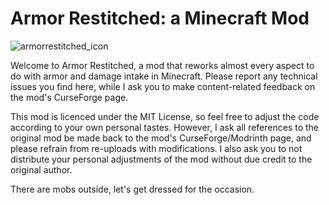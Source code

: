 # Armor Restitched: a Minecraft Mod


![armorrestitched_icon](https://user-images.githubusercontent.com/117603129/234380602-a30dbc8a-df8c-46ca-a7b7-90881a83bbd3.png)

Welcome to Armor Restitched, a mod that reworks almost every aspect to do with armor and damage intake in Minecraft. Please report any technical issues you find here, while I ask you to make content-related feedback on the mod's CurseForge page.

This mod is licenced under the MIT License, so feel free to adjust the code according to your own personal tastes. However, I ask all references to the original mod be made back to the mod's CurseForge/Modrinth page, and please refrain from re-uploads with modifications. I also ask you to not distribute your personal adjustments of the mod without due credit to the original author.

There are mobs outside, let's get dressed for the occasion.
